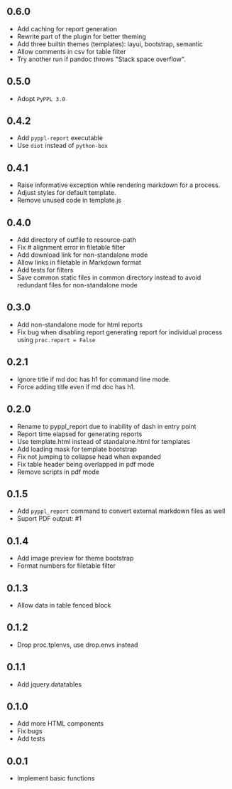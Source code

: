 ## 0.6.0
- Add caching for report generation
- Rewrite part of the plugin for better theming
- Add three builtin themes (templates): layui, bootstrap, semantic
- Allow comments in csv for table filter
- Try another run if pandoc throws "Stack space overflow".

## 0.5.0
- Adopt `PyPPL 3.0`

## 0.4.2
- Add `pyppl-report` executable
- Use `diot` instead of `python-box`

## 0.4.1
- Raise informative exception while rendering markdown for a process.
- Adjust styles for default template.
- Remove unused code in template.js

## 0.4.0
- Add directory of outfile to resource-path
- Fix # alignment error in filetable filter
- Add download link for non-standalone mode
- Allow links in filetable in Markdown format
- Add tests for filters
- Save common static files in common directory instead to avoid redundant files for non-standalone mode

## 0.3.0
- Add non-standalone mode for html reports
- Fix bug when disabling report generating report for individual process using `proc.report = False`

## 0.2.1
- Ignore title if md doc has h1 for command line mode.
- Force adding title even if md doc has h1.

## 0.2.0
- Rename to pyppl_report due to inability of dash in entry point
- Report time elapsed for generating reports
- Use template.html instead of standalone.html for templates
- Add loading mask for template bootstrap
- Fix not jumping to collapse head when expanded
- Fix table header being overlapped in pdf mode
- Remove scripts in pdf mode

## 0.1.5
- Add `pyppl_report` command to convert external markdown files as well
- Suport PDF output: #1

## 0.1.4
- Add image preview for theme bootstrap
- Format numbers for filetable filter

## 0.1.3
- Allow data in table fenced block

## 0.1.2
- Drop proc.tplenvs, use drop.envs instead

## 0.1.1
- Add jquery.datatables

## 0.1.0
- Add more HTML components
- Fix bugs
- Add tests

## 0.0.1
- Implement basic functions
